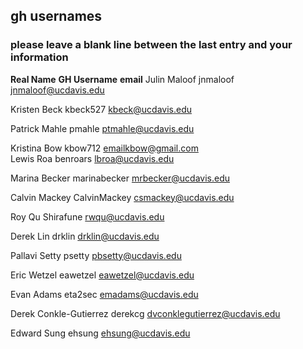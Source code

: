 ## gh usernames

### please leave a blank line between the last entry and your information

__Real Name__		__GH Username__		__email__
Julin Maloof		jnmaloof		jnmaloof@ucdavis.edu

Kristen Beck		kbeck527		kbeck@ucdavis.edu

Patrick Mahle		pmahle			ptmahle@ucdavis.edu

Kristina Bow 		kbow712			emailkbow@gmail.com					
Lewis Roa               benroars		lbroa@ucdavis.edu

Marina Becker		marinabecker	mrbecker@ucdavis.edu

Calvin Mackey           CalvinMackey            csmackey@ucdavis.edu

Roy Qu			Shirafune		rwqu@ucdavis.edu

Derek Lin		drklin			drklin@ucdavis.edu

Pallavi Setty		psetty			pbsetty@ucdavis.edu

Eric Wetzel		eawetzel		eawetzel@ucdavis.edu

Evan Adams		eta2sec			emadams@ucdavis.edu

Derek Conkle-Gutierrez  derekcg                 dvconklegutierrez@ucdavis.edu
       
Edward Sung		ehsung			ehsung@ucdavis.edu
